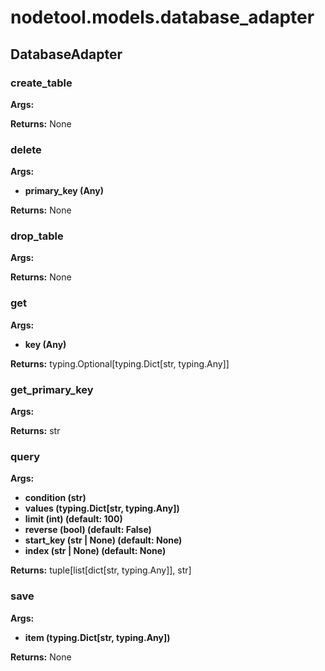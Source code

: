 # nodetool.models.database_adapter

## DatabaseAdapter

### create_table

**Args:**

**Returns:** None

### delete

**Args:**
- **primary_key (Any)**

**Returns:** None

### drop_table

**Args:**

**Returns:** None

### get

**Args:**
- **key (Any)**

**Returns:** typing.Optional[typing.Dict[str, typing.Any]]

### get_primary_key

**Args:**

**Returns:** str

### query

**Args:**
- **condition (str)**
- **values (typing.Dict[str, typing.Any])**
- **limit (int) (default: 100)**
- **reverse (bool) (default: False)**
- **start_key (str | None) (default: None)**
- **index (str | None) (default: None)**

**Returns:** tuple[list[dict[str, typing.Any]], str]

### save

**Args:**
- **item (typing.Dict[str, typing.Any])**

**Returns:** None

